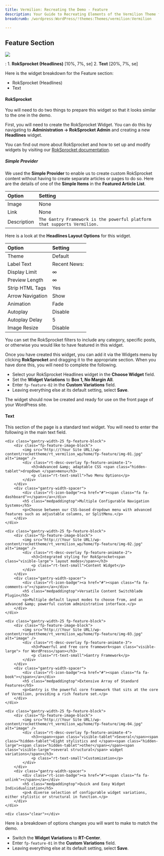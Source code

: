 ```yaml
---
title: Vermilion: Recreating the Demo - Feature
description: Your Guide to Recreating Elements of the Vermilion Theme for WordPress
breadcrumb: /wordpress:WordPress/!themes:Themes/vermilion:Vermilion

---
```


Feature Section
-----

![][demo]

:   1. **RokSprocket (Headlines)** [10%, 7%, se]
    2. **Text** [20%, 7%, se]

Here is the widget breakdown for the Feature section:

* RokSprocket (Headlines)
* Text

#### RokSprocket

You will need to do two things to prepare this widget so that it looks similar to the one in the demo.

First, you will need to create the RokSprocket Widget. You can do this by navigating to **Administration -> RokSprocket Admin** and creating a new **Headlines** widget.

You can find out more about RokSprocket and how to set up and modify widgets by visiting our [RokSprocket documentation](../../plugins/roksprocket/).

##### Simple Provider

We used the **Simple Provider** to enable us to create custom RokSprocket content without having to create separate articles or pages to do so. Here are the details of one of the **Simple Items** in the **Featured Article List**.

| Option      | Setting                                                                  |
| :---------- | :----------                                                              |
| Image       | None                                                                     |
| Link        | None                                                                     |
| Description | `The Gantry Framework is the powerful platform that supports Vermilion.` |

Here is a look at the **Headlines Layout Options** for this widget.

| Option           | Setting      |
| :----------      | :----------  |
| Theme            | Default      |
| Label Text       | Recent News: |
| Display Limit    | ∞            |
| Preview Length   | ∞            |
| Strip HTML Tags  | Yes          |
| Arrow Navigation | Show         |
| Animation        | Fade         |
| Autoplay         | Disable      |
| Autoplay Delay   | 5            |
| Image Resize     | Disable      |

You can set the RokSprocket filters to include any category, specific posts, or otherwise you would like to have featured in this widget.

Once you have created this widget, you can add it via the Widgets menu by clicking **RokSprocket** and dragging it to the appropriate section. When you have done this, you will need to complete the following.

* Select your RokSprocket Headlines widget in the **Choose Widget** field.
* Set the **Widget Variations** to **Box 1, No Margin All**.
* Enter `fp-feature-02` in the **Custom Variations** field.
* Leaving everything else at its default setting, select **Save**.

The widget should now be created and ready for use on the front page of your WordPress site.

#### Text

This section of the page is a standard text widget. You will need to enter the following in the main text field.

~~~
<div class="gantry-width-25 fp-feature-block">
    <div class="fp-feature-image-block">
        <img src="http://(Your Site URL)/wp-content/rockettheme/rt_vermilion_wp/home/fp-feature/img-01.jpg" alt="image" />
        <div class="rt-desc-overlay fp-feature-animate-1">
            <h3>Advanced &amp; adaptable CSS <span class="hidden-tablet">dropdown </span>menu</h3>
            <p class="rt-text-small">Two Menu Options</p>
        </div>
    </div>
    <div class="gantry-width-spacer">
        <div class="rt-icon-badge"><a href="#"><span class="fa fa-dashboard"></span></a></div>
        <h5 class="medpaddingtop">Multiple Configurable Navigation Systems</h5>
        <p>Choose between our CSS-based dropdown menu with advanced features such as adjustable columns, or SplitMenu.</p>
    </div>
</div>

<div class="gantry-width-25 fp-feature-block">
    <div class="fp-feature-image-block">
        <img src="http://(Your Site URL)/wp-content/rockettheme/rt_vermilion_wp/home/fp-feature/img-02.jpg" alt="image" />
        <div class="rt-desc-overlay fp-feature-animate-2">
            <h3>Integrated styling for RokSprocket<span class="visible-large"> layout modes</span></h3>
            <p class="rt-text-small">Content Widget</p>
        </div>
    </div>
    <div class="gantry-width-spacer">
        <div class="rt-icon-badge"><a href="#"><span class="fa fa-comments-o"></span></a></div>
        <h5 class="medpaddingtop">Versatile Content Switchblade Plugin</h5>
        <p>Multiple default layout modes to choose from, and an advanced &amp; powerful custom administrative interface.</p>
    </div>
</div>

<div class="gantry-width-25 fp-feature-block">
    <div class="fp-feature-image-block">
        <img src="http://(Your Site URL)/wp-content/rockettheme/rt_vermilion_wp/home/fp-feature/img-03.jpg" alt="image" />
        <div class="rt-desc-overlay fp-feature-animate-3">
            <h3>Powerful and free core framework<span class="visible-large"> for WordPress</span></h3>
            <p class="rt-text-small">Gantry Framework</p>
        </div>
    </div>
    <div class="gantry-width-spacer">
        <div class="rt-icon-badge"><a href="#"><span class="fa fa-book"></span></a></div>
        <h5 class="medpaddingtop">Extensive Array of Standard Features</h5>
        <p>Gantry is the powerful core framework that sits at the core of Vermilion, providing a rich feature set.</p>
    </div>
</div>

<div class="gantry-width-25 fp-feature-block">
    <div class="fp-feature-image-block">
        <img src="http://(Your Site URL)/wp-content/rockettheme/rt_vermilion_wp/home/fp-feature/img-04.jpg" alt="image" />
        <div class="rt-desc-overlay fp-feature-animate-4">
            <h3><span><span class="visible-tablet">Several</span><span class="hidden-tablet">Eight stylistics and </span><span class="hidden-large"><span class="hidden-tablet">other</span></span><span class="visible-large">several structural</span> widget variations</span></h3>
            <p class="rt-text-small">Customization</p>
        </div>
    </div>
    <div class="gantry-width-spacer">
        <div class="rt-icon-badge"><a href="#"><span class="fa fa-unlink"></span></a></div>
        <h5 class="medpaddingtop">Quick and Easy Widget Individualization</h5>
        <p>A diverse selection of configurable widget variations, either stylistic or structural in function.</p>
    </div>
</div>

<div class="clear"></div>
~~~

Here is a breakdown of options changes you will want to make to match the demo.

* Switch the **Widget Variations** to **RT-Center**.
* Enter `fp-feature-01` in the **Custom Variations** field.
* Leaving everything else at its default setting, select **Save**.

[demo]: assets/demo_4.jpeg